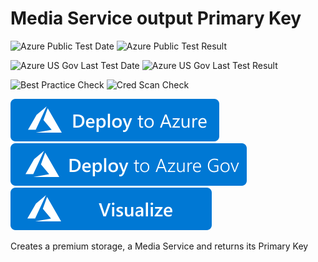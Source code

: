# Media Service output Primary Key

![Azure Public Test Date](https://azurequickstartsservice.blob.core.windows.net/badges/media-service-output-primary-key/PublicLastTestDate.svg)
![Azure Public Test Result](https://azurequickstartsservice.blob.core.windows.net/badges/media-service-output-primary-key/PublicDeployment.svg)

![Azure US Gov Last Test Date](https://azurequickstartsservice.blob.core.windows.net/badges/media-service-output-primary-key/FairfaxLastTestDate.svg)
![Azure US Gov Last Test Result](https://azurequickstartsservice.blob.core.windows.net/badges/media-service-output-primary-key/FairfaxDeployment.svg)

![Best Practice Check](https://azurequickstartsservice.blob.core.windows.net/badges/media-service-output-primary-key/BestPracticeResult.svg)
![Cred Scan Check](https://azurequickstartsservice.blob.core.windows.net/badges/media-service-output-primary-key/CredScanResult.svg)

[![Deploy to Azure](https://raw.githubusercontent.com/Azure/azure-quickstart-templates/master/1-CONTRIBUTION-GUIDE/images/deploytoazure.svg?sanitize=true)](https://portal.azure.com/#create/Microsoft.Template/uri/https%3A%2F%2Fraw.githubusercontent.com%2FAzure%2Fazure-quickstart-templates%2Fmaster%2Fmedia-service-output-primary-key%2Fazuredeploy.json)
[![Deploy to Azure US Gov](https://raw.githubusercontent.com/Azure/azure-quickstart-templates/master/1-CONTRIBUTION-GUIDE/images/deploytoazuregov.svg?sanitize=true)](https://portal.azure.us/#create/Microsoft.Template/uri/https%3A%2F%2Fraw.githubusercontent.com%2FAzure%2Fazure-quickstart-templates%2Fmaster%2Fmedia-service-output-primary-key%2Fazuredeploy.json)
[![Visualize](https://raw.githubusercontent.com/Azure/azure-quickstart-templates/master/1-CONTRIBUTION-GUIDE/images/visualizebutton.svg?sanitize=true)](http://armviz.io/#/?load=https%3A%2F%2Fraw.githubusercontent.com%2FAzure%2Fazure-quickstart-templates%2Fmaster%2Fmedia-service-output-primary-key%2Fazuredeploy.json)

Creates a premium storage, a Media Service and returns its Primary Key

